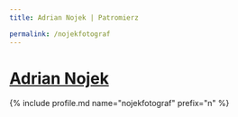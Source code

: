 ```yaml
---
title: Adrian Nojek | Patromierz

permalink: /nojekfotograf
---
```


# [Adrian Nojek](https://patronite.pl/nojekfotograf)

{% include profile.md name="nojekfotograf" prefix="n" %}

